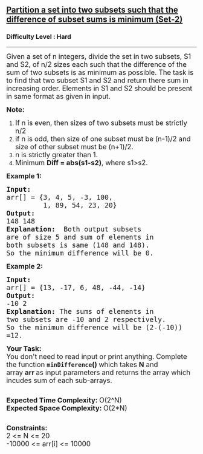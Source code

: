 <h2><a href="https://www.geeksforgeeks.org/problems/partition-a-set-into-two-subsets-such-that-the-difference-of-subset-sums-is-minimum-set-2/1">Partition a set into two subsets such that the difference of subset sums is minimum (Set-2)</a></h2><h3>Difficulty Level : Hard</h3><hr><div class="problems_problem_content__Xm_eO"><p><span style="font-size: 18px;">Given a set of n integers, divide the set in two subsets, S1 and S2, of n/2 sizes each such that the difference of the sum of two subsets is as minimum as possible. The task is to find that two subset S1 and S2 and return there sum in increasing order. Elements in S1 and S2 should be present in same format as given in input.</span></p>
<p><span style="font-size: 18px;"><strong>Note:</strong>&nbsp;</span></p>
<ol>
<li><span style="font-size: 18px;">If n is even, then sizes of two subsets must be strictly n/2 </span></li>
<li><span style="font-size: 18px;">if n is odd, then size of one subset must be (n-1)/2 and size of other subset must be (n+1)/2.</span></li>
<li><span style="font-size: 18px;">n is&nbsp;strictly greater than 1.</span></li>
<li><span style="font-size: 18px;">Minimum <strong>Diff = abs(s1-s2)</strong>, where s1&gt;s2.</span></li>
</ol>
<p><strong><span style="font-size: 18px;">Example 1:</span></strong></p>
<pre><span style="font-size: 18px;"><strong>Input:</strong> 
arr[] = {3, 4, 5, -3, 100, 
         1, 89, 54, 23, 20}
<strong>Output: </strong>
148 148
<strong>Explanation:</strong>  Both output subsets 
are of size 5 and sum of elements in 
both subsets is same (148 and 148).
So the minimum difference will be 0.</span></pre>
<p><strong><span style="font-size: 18px;">Example 2:</span></strong></p>
<pre><span style="font-size: 18px;"><strong>Input:</strong> 
arr[] = {13, -17, 6, 48, -44, -14}
<strong>Output:
</strong>-10 2
<strong>Explanation:</strong> The sums of elements in 
two subsets are -10 and 2 respectively.
So the minimum difference will be (2-(-10))
=12.</span></pre>
<p><span style="font-size: 18px;"><strong>Your Task:</strong><br>You don't need to read input or print anything. Complete the function&nbsp;<strong><code>minDifference</code>()&nbsp;</strong>which takes&nbsp;<strong>N</strong>&nbsp;and array&nbsp;<strong>arr&nbsp;</strong>as input parameters and returns the array which incudes sum of each sub-arrays.</span><br>&nbsp;</p>
<p><span style="font-size: 18px;"><strong>Expected Time Complexity:&nbsp;</strong>O(2^N)<br><strong>Expected Space Complexity:&nbsp;</strong>O(2*N)</span><br>&nbsp;</p>
<p><span style="font-size: 18px;"><strong>Constraints:</strong><br>2 &lt;= N &lt;= 20<br>-10000 &lt;= arr[i] &lt;= 10000</span></p></div>